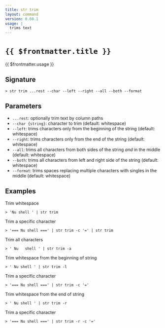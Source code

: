 ```yaml
---
title: str trim
layout: command
version: 0.60.1
usage: |
  trims text
---
```


# `{{ $frontmatter.title }}`

<div style='white-space: pre-wrap;'>{{ $frontmatter.usage }}</div>

## Signature

`> str trim ...rest --char --left --right --all --both --format`

## Parameters

- `...rest`: optionally trim text by column paths
- `--char {string}`: character to trim (default: whitespace)
- `--left`: trims characters only from the beginning of the string (default: whitespace)
- `--right`: trims characters only from the end of the string (default: whitespace)
- `--all`: trims all characters from both sides of the string _and_ in the middle (default: whitespace)
- `--both`: trims all characters from left and right side of the string (default: whitespace)
- `--format`: trims spaces replacing multiple characters with singles in the middle (default: whitespace)

## Examples

Trim whitespace

```shell
> 'Nu shell ' | str trim
```

Trim a specific character

```shell
> '=== Nu shell ===' | str trim -c '=' | str trim
```

Trim all characters

```shell
> ' Nu   shell ' | str trim -a
```

Trim whitespace from the beginning of string

```shell
> ' Nu shell ' | str trim -l
```

Trim a specific character

```shell
> '=== Nu shell ===' | str trim -c '='
```

Trim whitespace from the end of string

```shell
> ' Nu shell ' | str trim -r
```

Trim a specific character

```shell
> '=== Nu shell ===' | str trim -r -c '='
```
